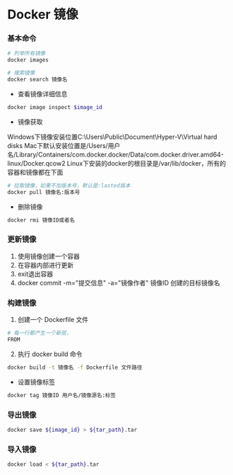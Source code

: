 # Docker 镜像


### 基本命令

```bash
# 列举所有镜像
docker images

# 搜索镜像
docker search 镜像名
```

* 查看镜像详细信息

```bash
docker image inspect $image_id
```

* 镜像获取

Windows下镜像安装位置C:\Users\Public\Document\Hyper-V\Virtual hard disks
Mac下默认安装位置是/Users/用户名/Library/Containers/com.docker.docker/Data/com.docker.driver.amd64-linux/Docker.qcow2
Linux下安装的docker的根目录是/var/lib/docker，所有的容器和镜像都在下面

```bash
# 拉取镜像，如果不加版本号，默认是:lasted版本
docker pull 镜像名:版本号		
```

* 删除镜像

```bash
docker rmi 镜像ID或者名
```


### 更新镜像

1. 使用镜像创建一个容器
2. 在容器内部进行更新
3. exit退出容器
4. docker commit -m="提交信息" -a="镜像作者" 镜像ID 创建的目标镜像名


### 构建镜像

1. 创建一个 Dockerfile 文件

```bash
# 每一行都产生一个新层，
FROM 
```

2. 执行 docker build 命令

```bash
docker build -t 镜像名 -f Dockerfile 文件路径
```

* 设置镜像标签

```bash
docker tag 镜像ID 用户名/镜像源名:标签
```


### 导出镜像

```bash
docker save ${image_id} > ${tar_path}.tar
```

### 导入镜像

```bash
docker load < ${tar_path}.tar
``` 
